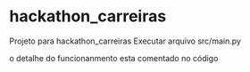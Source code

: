 # hackathon_carreiras
Projeto para hackathon_carreiras
Executar arquivo src/main.py

o detalhe do funcionanmento esta comentado no código
